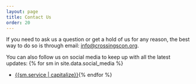 ```yaml
---
layout: page
title: Contact Us
order: 20
---
```


If you need to ask us a question or get a hold of us for any reason, the best way to do so is through email: [info@crossingscon.org](mailto:info@crossingscon.org).

You can also follow us on social media to keep up with all the latest updates:
{% for sm in site.data.social_media %}
- [{{sm.service | capitalize}}]({{sm.site}}){% endfor %}

